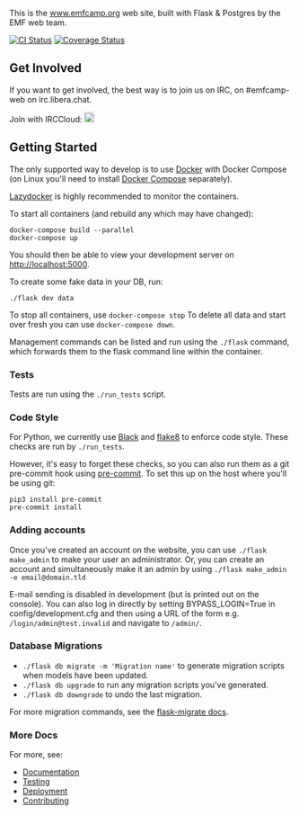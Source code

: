 This is the www.emfcamp.org web site, built with Flask & Postgres by the 
EMF web team.

[![CI Status](https://github.com/emfcamp/Website/workflows/CI/badge.svg)](https://github.com/emfcamp/Website/actions?query=workflow%3ACI)
[![Coverage Status](https://coveralls.io/repos/github/emfcamp/Website/badge.svg?branch=master)](https://coveralls.io/github/emfcamp/Website?branch=master)

## Get Involved

If you want to get involved, the best way is to join us on IRC, on #emfcamp-web on irc.libera.chat.

Join with IRCCloud: <a href="https://www.irccloud.com/invite?channel=%23emfcamp-web&amp;hostname=irc.libera.chat&amp;port=6697&amp;ssl=1" target="_blank"><img src="https://www.irccloud.com/invite-svg?channel=%23emfcamp-web&amp;hostname=irc.libera.chat&amp;port=6697&amp;ssl=1" height="18"></a>

## Getting Started

The only supported way to develop is to use [Docker](https://docker.com/) with Docker Compose (on Linux you'll need to install [Docker Compose](https://docs.docker.com/compose/install/) separately).

[Lazydocker](https://github.com/jesseduffield/lazydocker) is highly recommended
to monitor the containers.

To start all containers (and rebuild any which may have changed):
```
docker-compose build --parallel
docker-compose up
```
You should then be able to view your development server on [http://localhost:5000](http://localhost:5000).

To create some fake data in your DB, run:
```
./flask dev data
```
To stop all containers, use `docker-compose stop`
To delete all data and start over fresh you can use `docker-compose down`.

Management commands can be listed and run using the `./flask` command, which
forwards them to the flask command line within the container.

### Tests

Tests are run using the `./run_tests` script.

### Code Style

For Python, we currently use [Black](https://github.com/psf/black) and
[flake8](https://github.com/PyCQA/flake8) to enforce code style. These checks
are run by `./run_tests`.

However, it's easy to forget these checks, so you can also run them as a git
pre-commit hook using [pre-commit](https://pre-commit.com/). To set this up on
the host where you'll be using git:
```
pip3 install pre-commit
pre-commit install
```

### Adding accounts

Once you've created an account on the website, you can use `./flask make_admin` to make your user an administrator.
Or, you can create an account and simultaneously make it an admin by using `./flask make_admin -e email@domain.tld`

E-mail sending is disabled in development (but is printed out on the console). You can also log in directly by setting BYPASS_LOGIN=True in config/development.cfg and then using a URL of the form e.g. `/login/admin@test.invalid` and navigate to `/admin/`.

### Database Migrations

- `./flask db migrate -m 'Migration name'` to generate migration scripts when models have been updated.
- `./flask db upgrade` to run any migration scripts you've generated.
- `./flask db downgrade` to undo the last migration.

For more migration commands, see the [flask-migrate docs](https://flask-migrate.readthedocs.io/en/latest/).

### More Docs 

For more, see:

* [Documentation](docs/documentation.md)
* [Testing](docs/testing.md)
* [Deployment](docs/deployment.md)
* [Contributing](.github/CONTRIBUTING.md)
